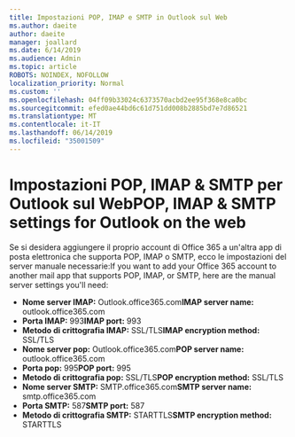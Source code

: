 ```yaml
---
title: Impostazioni POP, IMAP e SMTP in Outlook sul Web
ms.author: daeite
author: daeite
manager: joallard
ms.date: 6/14/2019
ms.audience: Admin
ms.topic: article
ROBOTS: NOINDEX, NOFOLLOW
localization_priority: Normal
ms.custom: ''
ms.openlocfilehash: 04ff09b33024c6373570acbd2ee95f368e8ca0bc
ms.sourcegitcommit: efed0ae44bd6c61d751dd008b2885bd7e7d86521
ms.translationtype: MT
ms.contentlocale: it-IT
ms.lasthandoff: 06/14/2019
ms.locfileid: "35001509"
---
```

# <a name="pop-imap--smtp-settings-for-outlook-on-the-web"></a><span data-ttu-id="fa154-102">Impostazioni POP, IMAP & SMTP per Outlook sul Web</span><span class="sxs-lookup"><span data-stu-id="fa154-102">POP, IMAP & SMTP settings for Outlook on the web</span></span>

<span data-ttu-id="fa154-103">Se si desidera aggiungere il proprio account di Office 365 a un'altra app di posta elettronica che supporta POP, IMAP o SMTP, ecco le impostazioni del server manuale necessarie:</span><span class="sxs-lookup"><span data-stu-id="fa154-103">If you want to add your Office 365 account to another mail app that supports POP, IMAP, or SMTP, here are the manual server settings you'll need:</span></span>
  
- <span data-ttu-id="fa154-104">**Nome server IMAP:** Outlook.office365.com</span><span class="sxs-lookup"><span data-stu-id="fa154-104">**IMAP server name:** outlook.office365.com</span></span>
- <span data-ttu-id="fa154-105">**Porta IMAP:** 993</span><span class="sxs-lookup"><span data-stu-id="fa154-105">**IMAP port:** 993</span></span>
- <span data-ttu-id="fa154-106">**Metodo di crittografia IMAP:** SSL/TLS</span><span class="sxs-lookup"><span data-stu-id="fa154-106">**IMAP encryption method:** SSL/TLS</span></span>
- <span data-ttu-id="fa154-107">**Nome server pop:** Outlook.office365.com</span><span class="sxs-lookup"><span data-stu-id="fa154-107">**POP server name:** outlook.office365.com</span></span>  
- <span data-ttu-id="fa154-108">**Porta pop:** 995</span><span class="sxs-lookup"><span data-stu-id="fa154-108">**POP port:** 995</span></span>  
- <span data-ttu-id="fa154-109">**Metodo di crittografia pop:** SSL/TLS</span><span class="sxs-lookup"><span data-stu-id="fa154-109">**POP encryption method:** SSL/TLS</span></span>  
- <span data-ttu-id="fa154-110">**Nome server SMTP:** SMTP.office365.com</span><span class="sxs-lookup"><span data-stu-id="fa154-110">**SMTP server name:** smtp.office365.com</span></span>
- <span data-ttu-id="fa154-111">**Porta SMTP:** 587</span><span class="sxs-lookup"><span data-stu-id="fa154-111">**SMTP port:** 587</span></span>
- <span data-ttu-id="fa154-112">**Metodo di crittografia SMTP:** STARTTLS</span><span class="sxs-lookup"><span data-stu-id="fa154-112">**SMTP encryption method:** STARTTLS</span></span>